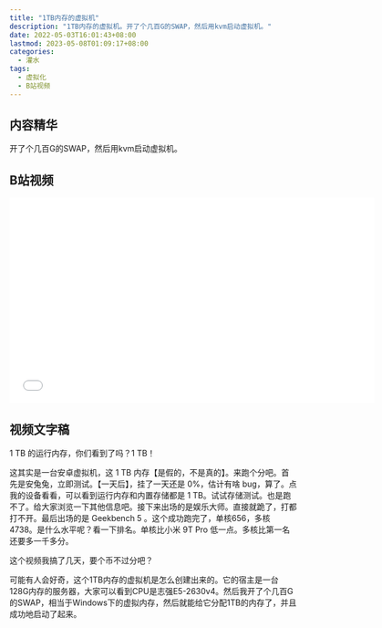 ```yaml
---
title: "1TB内存的虚拟机"
description: "1TB内存的虚拟机。开了个几百G的SWAP，然后用kvm启动虚拟机。"
date: 2022-05-03T16:01:43+08:00
lastmod: 2023-05-08T01:09:17+08:00
categories:
  - 灌水
tags:
  - 虚拟化
  - B站视频
---
```


## 内容精华

开了个几百G的SWAP，然后用kvm启动虚拟机。

## B站视频

<iframe style="height:360px;width:640px" src="//player.bilibili.com/player.html?aid=613389493&bvid=BV1wh4y1n7vE&cid=1121983337&page=1&autoplay=0" scrolling="no" border="0" frameborder="no" framespacing="0" allowfullscreen="true"> </iframe>

## 视频文字稿

1 TB 的运行内存，你们看到了吗？1 TB！

这其实是一台安卓虚拟机，这 1 TB 内存【是假的，不是真的】。来跑个分吧。首先是安兔兔，立即测试。【一天后】，挂了一天还是 0%，估计有啥 bug，算了。点我的设备看看，可以看到运行内存和内置存储都是 1 TB。试试存储测试。也是跑不了。给大家浏览一下其他信息吧。接下来出场的是娱乐大师。直接就跪了，打都打不开。最后出场的是 Geekbench 5 。这个成功跑完了，单核656，多核4738。是什么水平呢？看一下排名。单核比小米 9T Pro 低一点。多核比第一名还要多一千多分。

这个视频我搞了几天，要个币不过分吧？

可能有人会好奇，这个1TB内存的虚拟机是怎么创建出来的。它的宿主是一台128G内存的服务器，大家可以看到CPU是志强E5-2630v4。然后我开了个几百G的SWAP，相当于Windows下的虚拟内存，然后就能给它分配1TB的内存了，并且成功地启动了起来。